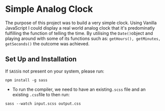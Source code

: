 # Simple Analog Clock

The purpose of this project was to build a very simple clock. Using Vanilla JavaScript I could display a real world analog clock that it's predominatly fulfilling the function of telling the time. By utilising the `Date()`object and playing around with some of its functions such as: `getHours(), getMinutes, getSeconds()` the outcome was achieved.

## Set Up and Installation

If `SASS`is not present on your system, please run:

```
npm install -g sass
```
- To run the compiler, we need to have an existing`.scss` file and an existing `.css`file to then run:

```
sass --watch input.scss output.css
```

